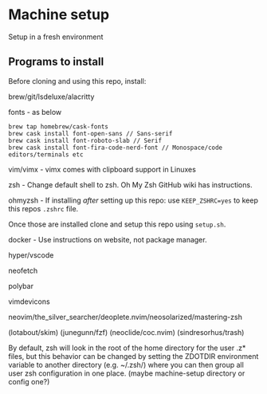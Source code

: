 # Machine setup

Setup in a fresh environment

## Programs to install

Before cloning and using this repo, install:

brew/git/lsdeluxe/alacritty

fonts - as below

```
brew tap homebrew/cask-fonts
brew cask install font-open-sans // Sans-serif
brew cask install font-roboto-slab // Serif
brew cask install font-fira-code-nerd-font // Monospace/code editors/terminals etc
```

vim/vimx - vimx comes with clipboard support in Linuxes

zsh - Change default shell to zsh. Oh My Zsh GitHub wiki has instructions.

ohmyzsh - If installing *after* setting up this repo: use `KEEP_ZSHRC=yes` to keep this repos `.zshrc` file.

Once those are installed clone and setup this repo using `setup.sh`.

docker - Use instructions on website, not package manager.

hyper/vscode

neofetch

polybar

vimdevicons

neovim/the_silver_searcher/deoplete.nvim/neosolarized/mastering-zsh

(lotabout/skim) (junegunn/fzf) (neoclide/coc.nvim) (sindresorhus/trash)

By default, zsh will look in the root of the home directory for the user .z* files, but this behavior can be changed by setting the ZDOTDIR environment variable to another directory (e.g. ~/.zsh/) where you can then group all user zsh configuration in one place.
(maybe machine-setup directory or config one?)
